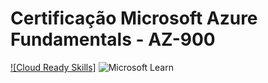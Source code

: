 # Certificação Microsoft Azure Fundamentals - AZ-900

[![Cloud Ready Skills]](#) ![Microsoft Learn](https://learn.microsoft.com/pt-br/certifications/exams/az-900/)
